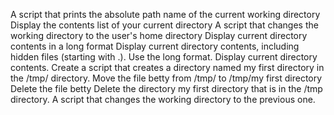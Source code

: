 A script that prints the absolute path name of the current working directory
Display the contents list of your current directory
A script that changes the working directory to the user's home directory
Display current directory contents in a long format
Display current directory contents, including hidden files (starting with .). Use the long format.
Display current directory contents.
Create a script that creates a directory named my first directory in the /tmp/ directory.
Move the file betty from /tmp/ to /tmp/my first directory
Delete the file betty
Delete the directory my first directory that is in the /tmp directory.
A script that changes the working directory to the previous one.
